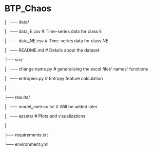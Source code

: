# BTP_Chaos

│
├── data/

│   ├── data_E.csv        # Time-series data for class E 

│   ├── data_NE.csv       # Time-series data for class NE

│   └── README.md         # Details about the dataset

├── src/

│   ├── change name.py     # generalising the excel files' names' functions

│   ├── entropies.py       # Entropy feature calculation

│  

├── results/

│   ├── model_metrics.txt # Will be added later

│   └── assets/           # Plots and visualizations

│

├── requirements.txt


└── environment.yml
